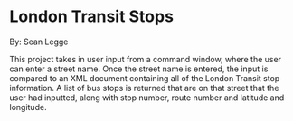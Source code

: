 # London Transit Stops
By: Sean Legge

This project takes in user input from a command window, where the user can enter a street name. Once the street name is entered, the input is compared to an XML document containing all of the London Transit stop information. A list of bus stops is returned that are on that street that the user had inputted, along with stop number, route number and latitude and longitude.
